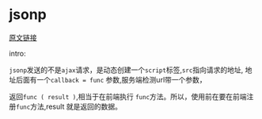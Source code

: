 # jsonp
[原文链接](https://www.cnblogs.com/chiangchou/p/jsonp.html)

intro: 

  `jsonp`发送的不是`ajax`请求，是动态创建一个`script`标签,`src`指向请求的地址, 地址后面有一个`callback = func` 参数,服务端检测url带一个参数，

返回`func ( result )`,相当于在前端执行 `func`方法。所以，使用前在要在前端注册`func`方法,result 就是返回的数据。
